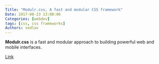 ```yaml
---
Title: "Modulr.css, A fast and modular CSS framework"
Date: 2017-08-23 13:08:06
Categories: [webdev]
tags: [css, css frameworks]
Authors: sedlav
---
```


**Modulr.css** is a fast and modular approach to building powerful web and mobile interfaces.

[Link](http://primercss.io/about/)
